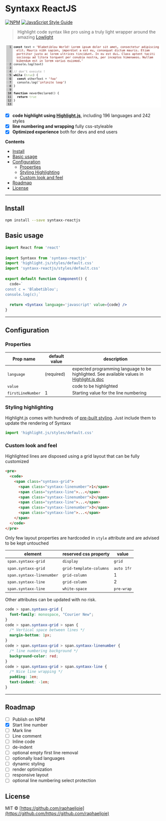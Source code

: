 # Syntaxx ReactJS
[![NPM](https://img.shields.io/npm/v/syntaxx-reactjs.svg)](https://www.npmjs.com/package/syntaxx-reactjs) [![JavaScript Style Guide](https://img.shields.io/badge/code_style-standard-brightgreen.svg)](https://standardjs.com)

> Highlight code syntax like pro using a truly light wrapper
> around the amazing [Lowlight](https://github.com/wooorm/lowlight)

![./example/](./example/doc/screenshot.png)

- [x] **code highlight using [Highlight.js](https://highlightjs.org/)**, including 196 languages and 242 styles
- [x] **line numbering and wrapping** fully css-styleable
- [x] **Optimized experience** both for devs and end users

**Contents**
- [Install](#install)
- [Basic usage](#basic-usage)
- [Configuration](#configuration)
  - [Properties](#properties)
  - [Styling Highlighting](#styling-highlighting)
  - [Custom look and feel](#custom-look-and-feel)
- [Roadmap](#roadmap)
- [License](#license)

---
## Install

```bash
npm install --save syntaxx-reactjs
```

## Basic usage

```jsx
import React from 'react'

import Syntaxx from 'syntaxx-reactjs'
import 'highlight.js/styles/default.css'
import 'syntaxx-reactjs/styles/default.css'

export default function Component() {
  code=`
const c = 'Blabetiblou';
console.log(c);`

  return <Syntaxx language='javascript' value={code} />
}
```

---

## Configuration

### Properties

| Prop name | default value | description
| --- | --- | --- |
| `language`  | (required) | expected programming language to be highlighted. See available values in [Highlight.js doc](https://github.com/highlightjs/highlight.js/blob/main/SUPPORTED_LANGUAGES.md)
| `value` | | code to be highlighted
| `firstLineNumber` | 1 | Starting value for the line numbering

### Styling highlighting
Highlight.js comes with hundreds of [pre-built styling](https://highlightjs.org/static/demo/). Just
include them to update the rendering of Syntaxx
```js
import 'highlight.js/styles/default.css'
```

### Custom look and feel
Highlighted lines are disposed using a grid layout that can be fully customized
```html
<pre>
  <code>
    <span class="syntaxx-grid">
      <span class="syntaxx-linenumber">1</span>
      <span class="syntaxx-line">...</span>
      <span class="syntaxx-linenumber">2</span>
      <span class="syntaxx-line">...</span>
      <span class="syntaxx-linenumber">3</span>
      <span class="syntaxx-line">...</span>
    </span>
  </code>
</pre>
```
Only few layout properties are hardcoded in `style` attribute and are advised to be kept untouched

| element | reserved css property | value |
| --- | --- | --- |
| `span.syntaxx-grid` | `display` | `grid`
| `span.syntaxx-grid` | `grid-template-columns` | `auto 1fr`
| `span.syntaxx-linenumber` | `grid-column` | 1
| `span.syntaxx-line` | `grid-column` | 2
| `span.syntaxx-line` | `white-space` | `pre-wrap`

Other attributes can be updated with no risk.
```css
code > span.syntaxx-grid {
  font-family: monospace, "Courier New";
}
code > span.syntaxx-grid > span {
  /* Vertical space between lines */
  margin-bottom: 1px;
}
code > span.syntaxx-grid > span.syntaxx-linenumber {
  /* line numbering background */
  background-color: red;
}
code > span.syntaxx-grid > span.syntaxx-line {
  /* Nice line wrapping */
  padding: 1em;
  text-indent: -1em;
}
```
---

## Roadmap
- [ ] Publish on NPM
- [x] Start line number
- [ ] Mark line
- [ ] Line comment
- [ ] Inline code
- [ ] de-indent
- [ ] optional empty first line removal
- [ ] optionally load languages
- [ ] dynamic styling
- [ ] render optimization
- [ ] responsive layout
- [ ] optional line numbering select protection

## License

MIT © [https://github.com/raphaeljoie](https://github.com/https://github.com/raphaeljoie)

